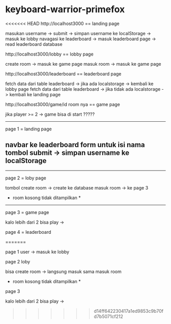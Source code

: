 # keyboard-warrior-primefox

<<<<<<< HEAD
http://localhost3000 == landing page

masukan username -> submit -> simpan username ke localStorage -> masuk ke lobby
navagasi ke leaderboard -> masuk leaderboard page -> read leaderboard database

http://localhost3000/lobby == lobby page

create room -> masuk ke game page
masuk room -> masuk ke game page

http://localhost3000/leaderboard == leaderboard page

fetch data dari table leaderboard -> jika ada localstorage -> kembali ke lobby page
fetch data dari table leaderboard -> jika tidak ada localstorage -> kembali ke landing page

http://localhost3000/game/id room nya == game page

jika player >= 2 -> game bisa di start ?????

<routerview/>




-----------------------------------------------------
page 1 = landing page

navbar ke leaderboard
form untuk isi nama
tombol submit -> simpan username ke localStorage
-----------------------------------------------------

-----------------------------------------------------
page 2 = loby page

tombol create room -> create ke database
masuk room -> ke page 3
* room kosong tidak ditampilkan *
-----------------------------------------------------

page 3 = game page

kalo lebih dari 2 bisa play ->

page 4 = leaderboard

=======

page 1
user -> masuk ke lobby

page 2 
loby

bisa create room -> langsung masuk
sama masuk room
* room kosong tidak ditampilkan *

page 3

kalo lebih dari 2 bisa play ->
>>>>>>> d14ff642230417a1ed9853c9b70fd7b5071cf212
